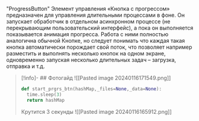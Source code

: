 "ProgressButton"
Элемент управления «Кнопка с прогрессом» предназначен для управления длительными процессами в фоне. Он запускает обработчик в отдельном асинхронном процессе (не перекрывающим пользовательский интерфейс), а пока он выполняется показывается анимация прогресса. Работа с ними полностью аналогична обычной Кнопке, но следует понимать что каждая такая кнопка автоматически порождает свой поток, что позволяет например разместить и выполнять несколько кнопок на одном экране, одновременно запуская несколько длительных задач – загрузка, отправка и т.д.
>[!info]- ## Фотогайд
>![[Pasted image 20240116171549.png]]
>```python
>def start_prgrs_btn(hashMap,_files=None,_data=None):
>	time.sleep(3)
>	return hashMap
>```
>Крутится 3 секунды
![[Pasted image 20240116165912.png]]